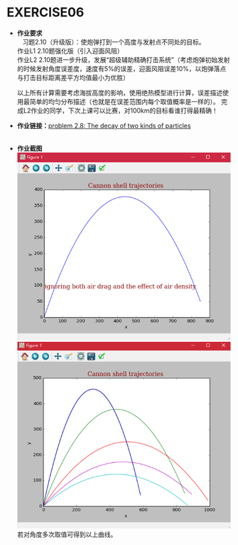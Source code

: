EXERCISE06
=======

 - **作业要求**  
    习题2.10（升级版）：使炮弹打到一个高度与发射点不同处的目标。  
    作业L1 2.10题强化版（引入迎面风阻）  
    作业L2 2.10题进一步升级，发展“超级辅助精确打击系统”（考虑炮弹初始发射的时候发射角度误差度，速度有5%的误差，迎面风阻误差10%，以炮弹落点与打击目标距离差平方均值最小为优胜）

    以上所有计算需要考虑海拔高度的影响，使用绝热模型进行计算，误差描述使用最简单的均匀分布描述（也就是在误差范围内每个取值概率是一样的）。
    完成L2作业的同学，下次上课可以比赛，对100km的目标看谁打得最精确！
     
     
 - **作业链接：**[problem 2.8: The decay of two kinds of particles](https://github.com/Pu-ZH/compuationalphysics_N2014301020017/blob/master/EXERCISE05/homework05_2.8.py)     
     
     
 - **作业截图**  
 ![homework05](https://github.com/Pu-ZH/compuationalphysics_N2014301020017/blob/master/EXERCISE05/homework05.png)
 ![homework05-2](https://github.com/Pu-ZH/compuationalphysics_N2014301020017/blob/master/EXERCISE05/homework05-2.png)   
 若对角度多次取值可得到以上曲线。
